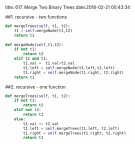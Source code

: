 title: 617. Merge Two Binary Trees
date:2018-02-21 00:43:34

##1. recursive - two functions
```python
def mergeTrees(self, t1, t2):
    t1 = self.mergeNode(t1,t2)
    return t1
    
def mergeNode(self,t1,t2):
    if not t1:
        return t2
    elif t2 and t1:
        t1.val =  t1.val+t2.val
        t1.left = self.mergeNode(t1.left,t2.left)
        t1.right = self.mergeNode(t1.right, t2.right)
    return t1
```

##2. recursive - one function
```python
def mergeTrees(self, t1, t2):
    if not t1:
        return t2
    elif not t2:
        return t1
    else:
        t1.val += t2.val
        t1.left = self.mergeTrees(t1.left, t2.left)
        t1.right = self.mergeTrees(t1.right, t2.right)
        return t1
```